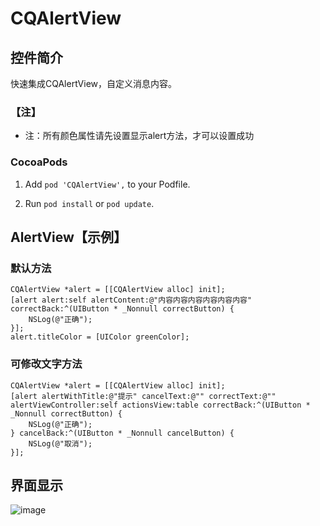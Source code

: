 # CQAlertView
## 控件简介
快速集成CQAlertView，自定义消息内容。
### 【注】
- 注：所有颜色属性请先设置显示alert方法，才可以设置成功
### CocoaPods

1. Add `pod 'CQAlertView',` to your Podfile.

2. Run `pod install` or `pod update`.


## <a id="AlertView"></a> AlertView【示例】
### 默认方法
```objc
CQAlertView *alert = [[CQAlertView alloc] init];
[alert alert:self alertContent:@"内容内容内容内容内容内容" correctBack:^(UIButton * _Nonnull correctButton) {
    NSLog(@"正确");
}];
alert.titleColor = [UIColor greenColor];
```

### 可修改文字方法
```objc
CQAlertView *alert = [[CQAlertView alloc] init];
[alert alertWithTitle:@"提示" cancelText:@"" correctText:@"" alertViewController:self actionsView:table correctBack:^(UIButton * _Nonnull correctButton) {
    NSLog(@"正确");
} cancelBack:^(UIButton * _Nonnull cancelButton) {
    NSLog(@"取消");
}];
```
## 界面显示

![image](https://github.com/cq1402272764/CQAlertView/blob/master/Res/CQAlertView.gif)
